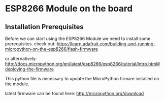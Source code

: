 # ESP8266 Module on the board

## Installation Prerequisites
Before we can start using the ESP8266 Module we need to install some prerequisites.
check out: https://learn.adafruit.com/building-and-running-micropython-on-the-esp8266/flash-firmware

or alternatively:
http://docs.micropython.org/en/latest/esp8266/esp8266/tutorial/intro.html#deploying-the-firmware

This python file is necessary to update the MicroPython firmare installed on the module.

latest firmware can be found here:
http://micropython.org/download
